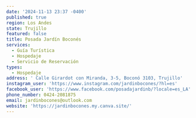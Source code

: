 ```yaml
---
date: '2024-11-13 23:37 -0400'
published: true
region: Los Andes
state: Trujillo
featured: false
title: Posada Jardín Boconés
services:
  - Guía Turística
  - Hospedaje
  - Servicio de Reservación
types:
  - Hospedaje
address: ' Calle Girardot con Miranda, 3-5, Boconó 3103, Trujillo'
instagram_user: 'https://www.instagram.com/jardinbocones/?hl=es'
facebook_user: 'https://www.facebook.com/posadajardinb/?locale=es_LA'
phone_number: 0424-2081875
email: jardinbocones@outlook.com
website: 'https://jardinbocones.my.canva.site/'
---
```


